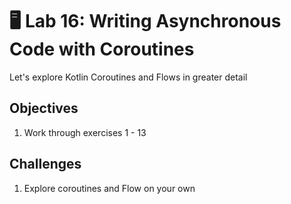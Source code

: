 # 🖥 Lab 16: Writing Asynchronous Code with Coroutines
Let's explore Kotlin Coroutines and Flows in greater detail

## Objectives
1. Work through exercises 1 - 13

## Challenges
1. Explore coroutines and Flow on your own